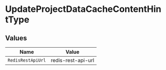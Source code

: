 # UpdateProjectDataCacheContentHintType


## Values

| Name               | Value              |
| ------------------ | ------------------ |
| `RedisRestApiUrl`  | redis-rest-api-url |